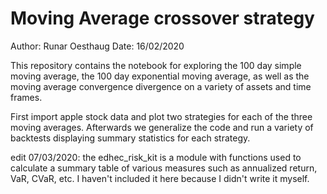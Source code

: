 # Moving Average crossover strategy

Author: Runar Oesthaug
Date: 16/02/2020

This repository contains the notebook for exploring the 100 day simple moving average, the 100 day exponential moving average, as well as the moving average convergence divergence on a variety of assets and time frames.

First import apple stock data and plot two strategies for each of the three moving averages. Afterwards we generalize the code and run a variety of backtests displaying summary statistics for each strategy.

edit 07/03/2020:
the edhec_risk_kit is a module with functions used to calculate a summary table of various measures such as annualized return, VaR, CVaR, etc. I haven't included it here because I didn't write it myself.
